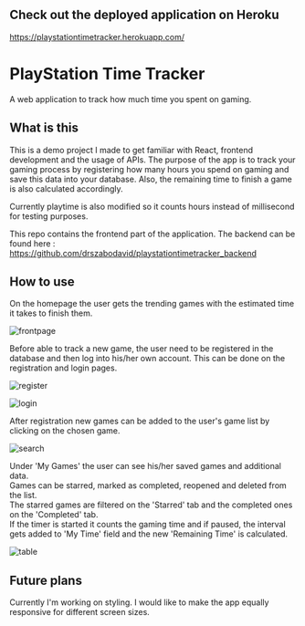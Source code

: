 ## Check out the deployed application on Heroku
https://playstationtimetracker.herokuapp.com/

# PlayStation Time Tracker
A web application to track how much time you spent on gaming.

## What is this
This is a demo project I made to get familiar with React, frontend development and the usage of APIs.
The purpose of the app is to track your gaming process by registering how many hours you spend on gaming and save this data  into your database. Also, the remaining time to finish a game is also calculated accordingly.

Currently playtime is also modified so it counts hours instead of millisecond for testing purposes.

This repo contains the frontend part of the application. 
The backend can be found here : https://github.com/drszabodavid/playstationtimetracker_backend

## How to use

On the homepage the user gets the trending games with the estimated time it takes to finish them.


![frontpage](https://user-images.githubusercontent.com/35307122/71977918-597b1b00-321a-11ea-8ea7-f7bfe3b3cc02.png)

Before able to track a new game, the user need to be registered in the database and then log into his/her own account. This can be done on the registration and login pages.

![register](https://user-images.githubusercontent.com/35307122/71977903-5122e000-321a-11ea-9b7b-fc090a306f38.png)

![login](https://user-images.githubusercontent.com/35307122/71977883-436d5a80-321a-11ea-9fd3-37443a84d980.png)

After registration new games can be added to the user's game list by clicking on the chosen game.

![search](https://user-images.githubusercontent.com/35307122/71977944-6861cd80-321a-11ea-820f-628a0112d97b.png)

Under 'My Games' the user can see his/her saved games and additional data.\
Games can be starred, marked as completed, reopened and deleted from the list.\
The starred games are filtered on the 'Starred' tab and the completed ones on the 'Completed' tab.\
If the timer is started it counts the gaming time and if paused, the interval gets added to 'My Time' field and the new 'Remaining Time' is calculated.

![table](https://user-images.githubusercontent.com/35307122/71977930-613abf80-321a-11ea-8fbf-8140c56c1603.png)

## Future plans

Currently I'm working on styling. I would like to make the app equally responsive for different screen sizes.











